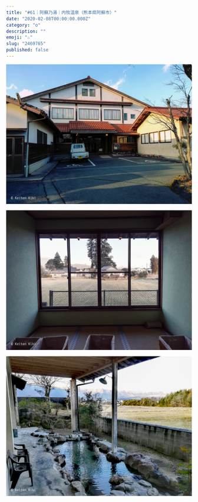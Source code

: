 ```yaml
---
title: "#61｜阿蘇乃湯｜内牧温泉（熊本県阿蘇市）"
date: "2020-02-08T00:00:00.000Z"
category: "o"
description: ""
emoji: "♨️"
slug: "2469765"
published: false
---
```


![♨](01.jpg)

![♨](02.jpg)

![♨](03.jpg)
